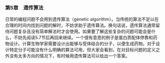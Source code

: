 ### 第5章　遗传算法

日常的编程问题不会用到遗传算法（genetic algorithm）。当传统的算法不足以在合理的时间内找到问题的解时，不妨求助于遗传算法。换句话说，遗传算法通常留待问题复杂且没有简单解法时才会使用。如果要了解这些复杂的问题可能会是什么，不妨先阅读5.7节后再回来继续。一个很有意思的例子是蛋白质配体停靠和药物设计。计算生物学家需要设计出能够与受体结合的分子，以便生成药物。对于设计特定分子可能没有什么明确的算法可用，但大家会看到，在对目标问题的定义之外没有太多方向的情况下，有时候用遗传算法可以给出一个答案。

